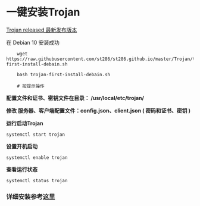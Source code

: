 
# 一键安装Trojan

[Trojan released 最新发布版本](https://github.com/trojan-gfw/trojan/releases/)

在 Debian 10 安装成功

```shell
    wget https://raw.githubusercontent.com/st286/st286.github.io/master/Trojan/trojan-first-install-debain.sh
    
    bash trojan-first-install-debain.sh
    
    # 按提示操作
```

**配置文件和证书、密钥文件在目录： /usr/local/etc/trojan/**

**修改 服务器、客户端配置文件：config.json、client.json ( 密码和证书、密钥 )**

**运行启动Trojan**

    systemctl start trojan

**设置开机启动**

    systemctl enable trojan

**查看运行状态**

    systemctl status trojan


### 详细安装参考[这里](./install.md)
    
    
